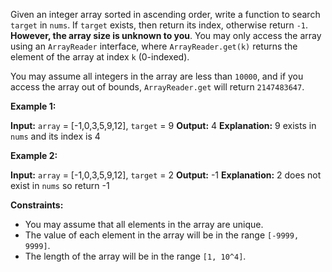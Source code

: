 
Given an integer array sorted in ascending order, write a function to search  `target`  in  `nums`. If  `target`  exists, then return its index, otherwise return  `-1`.  **However, the array size is unknown to you**. You may only access the array using an  `ArrayReader` interface, where `ArrayReader.get(k)`  returns the element of the array at index  `k` (0-indexed).

You may assume all integers in the array are less than `10000`, and if you access the array out of bounds,  `ArrayReader.get`  will return  `2147483647`.

**Example 1:**

**Input:** `array` = [-1,0,3,5,9,12], `target` = 9
**Output:** 4
**Explanation:** 9 exists in `nums` and its index is 4

**Example 2:**

**Input:** `array` = [-1,0,3,5,9,12], `target` = 2
**Output:** -1
**Explanation:** 2 does not exist in `nums` so return -1

**Constraints:**

-   You may assume that all elements in the array are unique.
-   The value of each element in the array will be in the range  `[-9999, 9999]`.
-   The length of the array will be in the range  `[1, 10^4]`.
